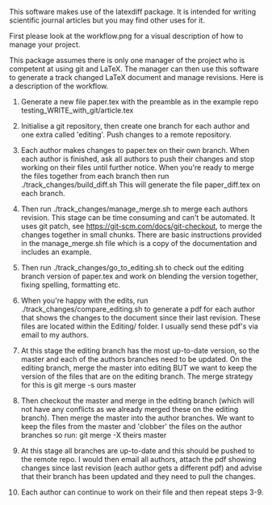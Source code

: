 This software makes use of the latexdiff package. It is intended for writing scientific journal articles but you may find other uses for it.

First please look at the workflow.png for a visual description of how to manage your project.

This package assumes there is only one manager of the project who is competent at using git and LaTeX. The manager can then use this software to generate a track changed LaTeX document and manage revisions. Here is a description of the workflow.

1. Generate a new file paper.tex with the preamble as in the example repo testing_WRITE_with_git/article.tex

2. Initialise a git repository, then create one branch for each author and one extra called 'editing'. Push changes to a remote repository.

3. Each author makes changes to paper.tex on their own branch. When each author is finished, ask all authors to push their changes and stop working on their files until further notice. When you're ready to merge the files together from each branch then run ./track_changes/build_diff.sh This will generate the file paper_diff.tex on each branch.

4. Then run ./track_changes/manage_merge.sh to merge each authors revision. This stage can be time consuming and can't be automated. It uses git patch, see https://git-scm.com/docs/git-checkout, to merge the changes together in small chunks. There are basic instructions provided in the manage_merge.sh file which is a copy of the documentation and includes an example.

5. Then run ./track_changes/go_to_editing.sh to check out the editing branch version of paper.tex and work on blending the version together, fixing spelling, formatting etc. 

6. When you're happy with the edits, run ./track_changes/compare_editing.sh to generate a pdf for each author that shows the changes to the document since their last revision. These files are located within the Editing/ folder. I usually send these pdf's via email to my authors.

7. At this stage the editing branch has the most up-to-date version, so the master and each of the authors branches need to be updated. On the editing branch, merge the master into editing BUT we want to keep the version of the files that are on the editing branch. The merge strategy for this is git merge -s ours master

8. Then checkout the master and merge in the editing branch (which will not have any conflicts as we already merged these on the editing branch). Then merge the master into the author branches. We want to keep the files from the master and 'clobber' the files on the author branches so run: git merge -X theirs master

9. At this stage all branches are up-to-date and this should be pushed to the remote repo. I would then email all authors, attach the pdf showing changes since last revision (each author gets a different pdf) and advise that their branch has been updated and they need to pull the changes. 

10. Each author can continue to work on their file and then repeat steps 3-9.
